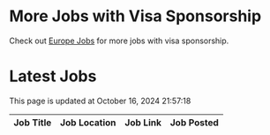 # More Jobs with Visa Sponsorship

Check out [Europe Jobs](https://github.com/sureshparimi/europejobs#latest-jobs) for more jobs with visa sponsorship.

# Latest Jobs

This page is updated at October 16, 2024 21:57:18

| Job Title | Job Location | Job Link | Job Posted |
| --- | --- | --- | --- |
